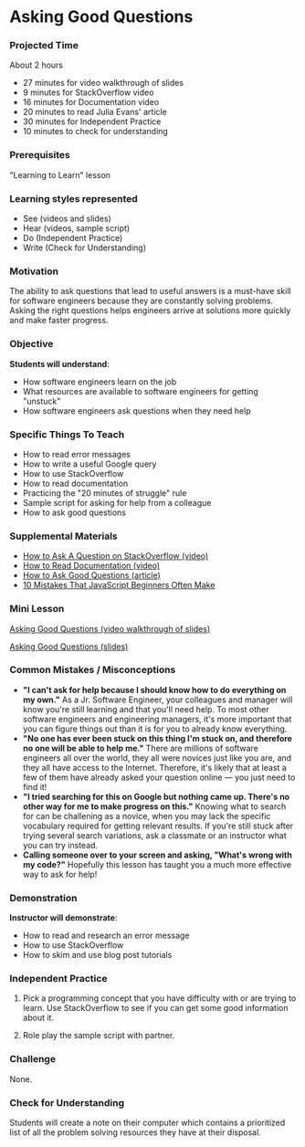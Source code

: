 # Asking Good Questions

### Projected Time
About 2 hours
- 27 minutes for video walkthrough of slides
- 9 minutes for StackOverflow video
- 16 minutes for Documentation video
- 20 minutes to read Julia Evans' article
- 30 minutes for Independent Practice
- 10 minutes to check for understanding

### Prerequisites
"Learning to Learn" lesson

### Learning styles represented
- See (videos and slides)
- Hear (videos, sample script)
- Do (Independent Practice)
- Write (Check for Understanding)

### Motivation
The ability to ask questions that lead to useful answers is a must-have skill for software engineers because they are constantly solving problems. Asking the right questions helps engineers arrive at solutions more quickly and make faster progress.

### Objective
**Students will understand**:
- How software engineers learn on the job
- What resources are available to software engineers for getting "unstuck"
- How software engineers ask questions when they need help

### Specific Things To Teach
- How to read error messages
- How to write a useful Google query
- How to use StackOverflow
- How to read documentation
- Practicing the "20 minutes of struggle" rule
- Sample script for asking for help from a colleague
- How to ask good questions

### Supplemental Materials

- [How to Ask A Question on StackOverflow (video)](https://www.youtube.com/watch?v=IXyDC8Q9IDI)
- [How to Read Documentation (video)](https://www.youtube.com/watch?v=E7fDz2Gm0mI)
- [How to Ask Good Questions (article)](https://jvns.ca/blog/good-questions/)
- [10 Mistakes That JavaScript Beginners Often Make](https://tutorialzine.com/2014/04/10-mistakes-javascript-beginners-make)

### Mini Lesson

[Asking Good Questions (video walkthrough of slides)](https://drive.google.com/open?id=1dI0tatpyyuIAwT1nbfN_HzwT17IcPZ1X)

[Asking Good Questions (slides)](https://docs.google.com/presentation/d/1O45nkq2bZX4ZDenmmA1lJ3iTvI80RXiPuOX2w__6Ykw/edit?usp=sharing)


### Common Mistakes / Misconceptions

- **"I can't ask for help because I should know how to do everything on my own."** As a Jr. Software Engineer, your colleagues and manager will know you're still learning and that you'll need help. To most other software engineers and engineering managers, it's more important that you can figure things out than it is for you to already know everything.
- **"No one has ever been stuck on this thing I'm stuck on, and therefore no one will be able to help me."** There are millions of software engineers all over the world, they all were novices just like you are, and they all have access to the Internet. Therefore, it's likely that at least a few of them have already asked your question online — you just need to find it!
- **"I tried searching for this on Google but nothing came up. There's no other way for me to make progress on this."** Knowing what to search for can be challening as a novice, when you may lack the specific vocabulary required for getting relevant results. If you're still stuck after trying several search variations, ask a classmate or an instructor what you can try instead.
- **Calling someone over to your screen and asking, "What's wrong with my code?"** Hopefully this lesson has taught you a much more effective way to ask for help!


### Demonstration
**Instructor will demonstrate**:
- How to read and research an error message
- How to use StackOverflow
- How to skim and use blog post tutorials


### Independent Practice

1. Pick a programming concept that you have difficulty with or are trying to learn. Use StackOverflow to see if you can get some good information about it.

2. Role play the sample script with partner.


### Challenge

None.

### Check for Understanding

Students will create a note on their computer which contains a prioritized list of all the problem solving resources they have at their disposal.
